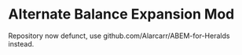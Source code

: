 # Alternate Balance Expansion Mod

Repository now defunct, use github.com/Alarcarr/ABEM-for-Heralds instead.
